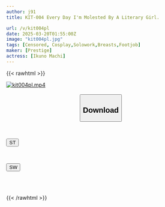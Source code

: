 ```yaml
---
author: j91
title: KIT-004 Every Day I'm Molested By A Literary Girl.

url: /v/kit004pl
date: 2025-03-20T01:55:00Z
image: "kit004pl.jpg"
tags: [Censored, Cosplay,Solowork,Breasts,Footjob]
maker: [Prestige]
actress: [Ikuno Machi]
---
```



{{< rawhtml >}}

<div class="video" data-videoid="PkZ3WZrY0bh0jQK">
    <a href="javascript:;">
        <img src="/v/kit004pl/kit004pl.jpg" width="WIDTH" height="HEIGHT" alt="kit004pl.mp4" loading="lazy">
    </a>
</div>

<script type="text/javascript" src="https://j91.asia/asset/on-demand-st.js"></script>

<br>
  <link rel="stylesheet" href="https://j91.asia/asset/bs5.css">
  
  <center>
  <button class="btn btn-primary" type="button" data-bs-toggle="collapse" data-bs-target=".multi-collapse" aria-expanded="false" aria-controls="multiCollapseExample1 multiCollapseExample2"><h2>Download</h2></button></center>
</p>
<div class="row">
  <div class="col">
    <div class="collapse multi-collapse" id="multiCollapseExample1">
      <div class="card card-body">
	      	      <br>
<div class="buttons">  
<p><a href="/v/kit004pl/st.html" target="_blank"><button class="btn-hover color-3"><i class="fa fa-download"></i> ST</button></a></p></div>
    </div>
  </div>
</div>
  <div class="col">
    <div class="collapse multi-collapse" id="multiCollapseExample2">
      <div class="card card-body">
	      <br>
<div class="buttons">
<p><a href="/v/kit004pl/sw.html" target="_blank"><button class="btn-hover color-2"><i class="fa fa-download"></i> SW</button></a></p></div>
<br><br>
      </div>
    </div>
  </div>
</div>

{{< /rawhtml >}}